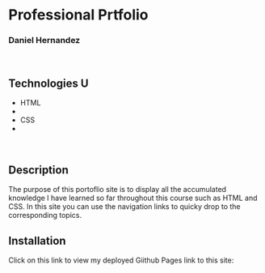 # Professional Prtfolio
### Daniel Hernandez
<br>

## Technologies U
<ul>
    <li>HTML<li>
    <li>CSS<li>
</ul>

<br>


## Description
The purpose of this portoflio site is to display all the accumulated knowledge I have learned so far throughout this course such as HTML and CSS. In this site you can use the navigation links to quicky drop to the corresponding topics. 

## Installation
Click on this link to view my deployed Giithub Pages link to this site: 


<br> 